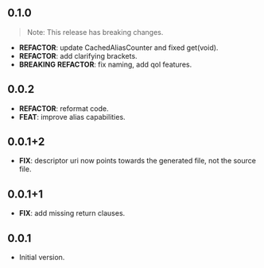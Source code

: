 ## 0.1.0

> Note: This release has breaking changes.

 - **REFACTOR**: update CachedAliasCounter and fixed get(void).
 - **REFACTOR**: add clarifying brackets.
 - **BREAKING** **REFACTOR**: fix naming, add qol features.

## 0.0.2

 - **REFACTOR**: reformat code.
 - **FEAT**: improve alias capabilities.

## 0.0.1+2

 - **FIX**: descriptor uri now points towards the generated file, not the source file.

## 0.0.1+1

 - **FIX**: add missing return clauses.

## 0.0.1

- Initial version.
